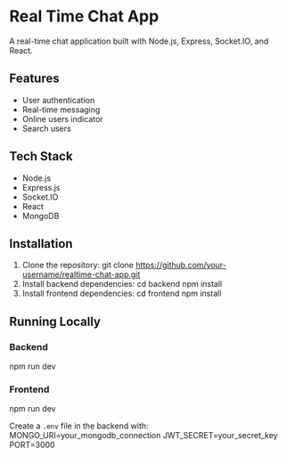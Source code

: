 # Real Time Chat App

A real-time chat application built with Node.js, Express, Socket.IO, and React.

## Features
- User authentication
- Real-time messaging
- Online users indicator
- Search users

## Tech Stack
- Node.js
- Express.js
- Socket.IO
- React
- MongoDB

## Installation

1. Clone the repository:
   git clone https://github.com/your-username/realtime-chat-app.git
2. Install backend dependencies:
    cd backend
    npm install
3. Install frontend dependencies:
    cd frontend
    npm install
## Running Locally
### Backend
npm run dev
### Frontend
npm run dev

Create a `.env` file in the backend with:
MONGO_URI=your_mongodb_connection
JWT_SECRET=your_secret_key
PORT=3000
